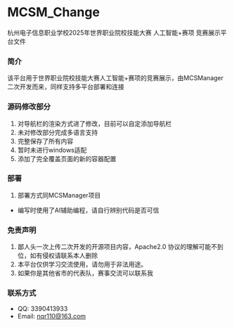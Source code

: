 # MCSM_Change
杭州电子信息职业学校2025年世界职业院校技能大赛
人工智能+赛项 竞赛展示平台文件

### 简介
该平台用于世界职业院校技能大赛人工智能+赛项的竞赛展示，由MCSManager二次开发而来，同样支持多平台部署和连接

### 源码修改部分
1. 对导航栏的渲染方式进了修改，目前可以自定添加导航栏
2. 未对修改部分完成多语言支持
3. 完整保存了所有内容
4. 暂时未进行windows适配
5. 添加了完全覆盖页面的新的容器配置

### 部署
1. 部署方式同MCSManager项目

* 编写时使用了AI辅助编程，请自行辨别代码是否可信

### 免责声明
1. 鄙人头一次上传二次开发的开源项目内容，Apache2.0 协议的理解可能不到位，如有侵权请联系本人删除
2. 本平台仅供学习交流使用，请勿用于非法用途。 
3. 如果你是其他省市的代表队，赛事交流可以联系我

### 联系方式
* QQ: 3390413933
* Email: nqr110@163.com